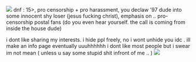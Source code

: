 ![](https://files.catbox.moe/dvdewu.gif)
dnf : 15>, pro censorship + pro harassment, you declaw '97 dude into some innocent shy loser (jesus fucking christ), emphasis on .. pro-censorship postal fans (do you even hear yourself. the call is coming from inside the house dude)

i dont like sharing my interests. i hide ppl freely, no i wont unhide you idc . ill make an info page eventually uuuhhhhhh i dont like most people but i swear im not mean ( unless u say some stupid shit infront of me .. )
![](https://files.catbox.moe/zdp86r.gif)
